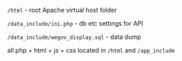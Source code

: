 `/html` - root Apache virtual host folder

`/data_include/ini.php` - db etc settings for API

`/data_include/wegov_display.sql` - data dump

all php + html + js + css located in `/html` and `/app_include`
